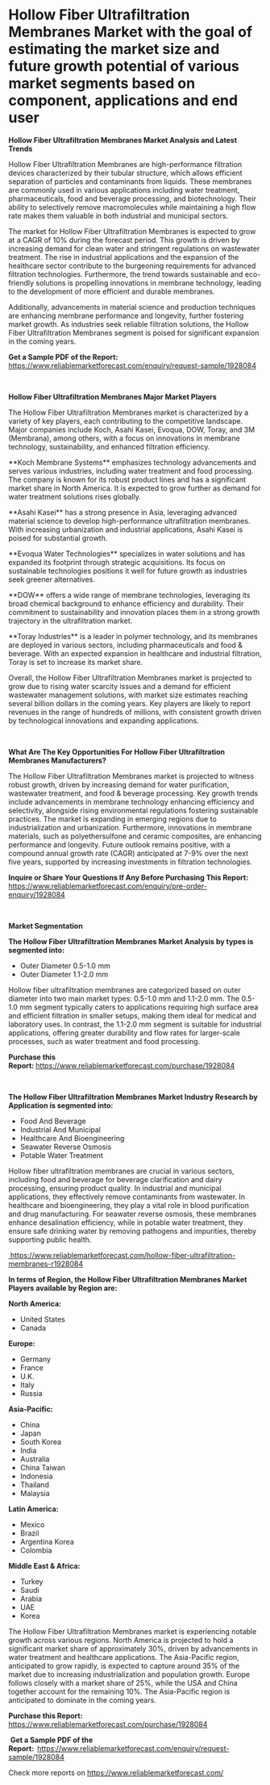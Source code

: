 <p><h1>Hollow Fiber Ultrafiltration Membranes Market with the goal of estimating the market size and future growth potential of various market segments based on component, applications and end user</h1></p><p><strong>Hollow Fiber Ultrafiltration Membranes Market Analysis and Latest Trends</strong></p>
<p><p>Hollow Fiber Ultrafiltration Membranes are high-performance filtration devices characterized by their tubular structure, which allows efficient separation of particles and contaminants from liquids. These membranes are commonly used in various applications including water treatment, pharmaceuticals, food and beverage processing, and biotechnology. Their ability to selectively remove macromolecules while maintaining a high flow rate makes them valuable in both industrial and municipal sectors.</p><p>The market for Hollow Fiber Ultrafiltration Membranes is expected to grow at a CAGR of 10% during the forecast period. This growth is driven by increasing demand for clean water and stringent regulations on wastewater treatment. The rise in industrial applications and the expansion of the healthcare sector contribute to the burgeoning requirements for advanced filtration technologies. Furthermore, the trend towards sustainable and eco-friendly solutions is propelling innovations in membrane technology, leading to the development of more efficient and durable membranes.</p><p>Additionally, advancements in material science and production techniques are enhancing membrane performance and longevity, further fostering market growth. As industries seek reliable filtration solutions, the Hollow Fiber Ultrafiltration Membranes segment is poised for significant expansion in the coming years.</p></p>
<p><strong>Get a Sample PDF of the Report:&nbsp;</strong> <a href="https://www.reliablemarketforecast.com/enquiry/request-sample/1928084?utm_campaign=2320&utm_medium=2&utm_source=Github&utm_content=ia&utm_term=29032025&utm_id=hollow-fiber-ultrafiltration-membranes">https://www.reliablemarketforecast.com/enquiry/request-sample/1928084</a></p>
<p>&nbsp;</p>
<p><strong>Hollow Fiber Ultrafiltration Membranes Major Market Players</strong></p>
<p><p>The Hollow Fiber Ultrafiltration Membranes market is characterized by a variety of key players, each contributing to the competitive landscape. Major companies include Koch, Asahi Kasei, Evoqua, DOW, Toray, and 3M (Membrana), among others, with a focus on innovations in membrane technology, sustainability, and enhanced filtration efficiency.</p><p>**Koch Membrane Systems** emphasizes technology advancements and serves various industries, including water treatment and food processing. The company is known for its robust product lines and has a significant market share in North America. It is expected to grow further as demand for water treatment solutions rises globally.</p><p>**Asahi Kasei** has a strong presence in Asia, leveraging advanced material science to develop high-performance ultrafiltration membranes. With increasing urbanization and industrial applications, Asahi Kasei is poised for substantial growth.</p><p>**Evoqua Water Technologies** specializes in water solutions and has expanded its footprint through strategic acquisitions. Its focus on sustainable technologies positions it well for future growth as industries seek greener alternatives.</p><p>**DOW** offers a wide range of membrane technologies, leveraging its broad chemical background to enhance efficiency and durability. Their commitment to sustainability and innovation places them in a strong growth trajectory in the ultrafiltration market.</p><p>**Toray Industries** is a leader in polymer technology, and its membranes are deployed in various sectors, including pharmaceuticals and food & beverage. With an expected expansion in healthcare and industrial filtration, Toray is set to increase its market share.</p><p>Overall, the Hollow Fiber Ultrafiltration Membranes market is projected to grow due to rising water scarcity issues and a demand for efficient wastewater management solutions, with market size estimates reaching several billion dollars in the coming years. Key players are likely to report revenues in the range of hundreds of millions, with consistent growth driven by technological innovations and expanding applications.</p></p>
<p>&nbsp;</p>
<p><strong>What Are The Key Opportunities For Hollow Fiber Ultrafiltration Membranes Manufacturers?</strong></p>
<p><p>The Hollow Fiber Ultrafiltration Membranes market is projected to witness robust growth, driven by increasing demand for water purification, wastewater treatment, and food & beverage processing. Key growth trends include advancements in membrane technology enhancing efficiency and selectivity, alongside rising environmental regulations fostering sustainable practices. The market is expanding in emerging regions due to industrialization and urbanization. Furthermore, innovations in membrane materials, such as polyethersulfone and ceramic composites, are enhancing performance and longevity. Future outlook remains positive, with a compound annual growth rate (CAGR) anticipated at 7-9% over the next five years, supported by increasing investments in filtration technologies.</p></p>
<p><strong>Inquire or Share Your Questions If Any Before Purchasing This Report:</strong> <a href="https://www.reliablemarketforecast.com/enquiry/pre-order-enquiry/1928084?utm_campaign=2320&utm_medium=2&utm_source=Github&utm_content=ia&utm_term=29032025&utm_id=hollow-fiber-ultrafiltration-membranes">https://www.reliablemarketforecast.com/enquiry/pre-order-enquiry/1928084</a></p>
<p>&nbsp;</p>
<p><strong>Market Segmentation</strong></p>
<p><strong>The Hollow Fiber Ultrafiltration Membranes Market Analysis by types is segmented into:</strong></p>
<p><ul><li>Outer Diameter 0.5-1.0 mm</li><li>Outer Diameter 1.1-2.0 mm</li></ul></p>
<p><p>Hollow fiber ultrafiltration membranes are categorized based on outer diameter into two main market types: 0.5-1.0 mm and 1.1-2.0 mm. The 0.5-1.0 mm segment typically caters to applications requiring high surface area and efficient filtration in smaller setups, making them ideal for medical and laboratory uses. In contrast, the 1.1-2.0 mm segment is suitable for industrial applications, offering greater durability and flow rates for larger-scale processes, such as water treatment and food processing.</p></p>
<p><strong>Purchase this Report:&nbsp;</strong><a href="https://www.reliablemarketforecast.com/purchase/1928084?utm_campaign=2320&utm_medium=2&utm_source=Github&utm_content=ia&utm_term=29032025&utm_id=hollow-fiber-ultrafiltration-membranes">https://www.reliablemarketforecast.com/purchase/1928084</a></p>
<p>&nbsp;</p>
<p><strong>The Hollow Fiber Ultrafiltration Membranes Market Industry Research by Application is segmented into:</strong></p>
<p><ul><li>Food And Beverage</li><li>Industrial And Municipal</li><li>Healthcare And Bioengineering</li><li>Seawater Reverse Osmosis</li><li>Potable Water Treatment</li></ul></p>
<p><p>Hollow fiber ultrafiltration membranes are crucial in various sectors, including food and beverage for beverage clarification and dairy processing, ensuring product quality. In industrial and municipal applications, they effectively remove contaminants from wastewater. In healthcare and bioengineering, they play a vital role in blood purification and drug manufacturing. For seawater reverse osmosis, these membranes enhance desalination efficiency, while in potable water treatment, they ensure safe drinking water by removing pathogens and impurities, thereby supporting public health.</p></p>
<p><a href="https://www.reliablemarketforecast.com/hollow-fiber-ultrafiltration-membranes-r1928084?utm_campaign=2320&utm_medium=2&utm_source=Github&utm_content=ia&utm_term=29032025&utm_id=hollow-fiber-ultrafiltration-membranes">&nbsp;https://www.reliablemarketforecast.com/hollow-fiber-ultrafiltration-membranes-r1928084</a></p>
<p><strong>In terms of Region, the Hollow Fiber Ultrafiltration Membranes Market Players available by Region are:</strong></p>
<p>
    <p> <strong> North America: </strong>
        <ul>
            <li>United States</li>
            <li>Canada</li>
        </ul>
        </p> 
    <p> <strong> Europe: </strong>
        <ul>
            <li>Germany</li>
            <li>France</li>
            <li>U.K.</li>
            <li>Italy</li>
            <li>Russia</li>
        </ul>
        </p> 
    <p> <strong> Asia-Pacific: </strong>
        <ul>
            <li>China</li>
            <li>Japan</li>
            <li>South Korea</li>
            <li>India</li>
            <li>Australia</li>
            <li>China Taiwan</li>
            <li>Indonesia</li>
            <li>Thailand</li>
            <li>Malaysia</li>
        </ul>
        </p> 
    <p> <strong> Latin America: </strong>
        <ul>
            <li>Mexico</li>
            <li>Brazil</li>
            <li>Argentina Korea</li>
            <li>Colombia</li>
        </ul>
        </p> 
    <p> <strong> Middle East & Africa: </strong>
        <ul>
            <li>Turkey</li>
            <li>Saudi</li>
            <li>Arabia</li>
            <li>UAE</li>
            <li>Korea</li>
        </ul>
    </p>
    </p>
<p><p>The Hollow Fiber Ultrafiltration Membranes market is experiencing notable growth across various regions. North America is projected to hold a significant market share of approximately 30%, driven by advancements in water treatment and healthcare applications. The Asia-Pacific region, anticipated to grow rapidly, is expected to capture around 35% of the market due to increasing industrialization and population growth. Europe follows closely with a market share of 25%, while the USA and China together account for the remaining 10%. The Asia-Pacific region is anticipated to dominate in the coming years.</p></p>
<p><strong>Purchase this Report: </strong><a href="https://www.reliablemarketforecast.com/purchase/1928084?utm_campaign=2320&utm_medium=2&utm_source=Github&utm_content=ia&utm_term=29032025&utm_id=hollow-fiber-ultrafiltration-membranes">https://www.reliablemarketforecast.com/purchase/1928084</a></p>
<p>&nbsp;<strong>Get a Sample PDF of the Report:&nbsp;&nbsp;</strong><a href="https://www.reliablemarketforecast.com/enquiry/request-sample/1928084?utm_campaign=2320&utm_medium=2&utm_source=Github&utm_content=ia&utm_term=29032025&utm_id=hollow-fiber-ultrafiltration-membranes">https://www.reliablemarketforecast.com/enquiry/request-sample/1928084</a></p>
<p><strong></strong></p>
<p>Check more reports on <a href="https://www.reliablemarketforecast.com/?utm_campaign=2320&utm_medium=2&utm_source=Github&utm_content=ia&utm_term=29032025&utm_id=hollow-fiber-ultrafiltration-membranes">https://www.reliablemarketforecast.com/</a></p>